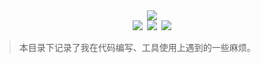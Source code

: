 <div align="center"><img src="https://ossweb-img.qq.com/images/lol/web201310/skin/big92016.jpg"/></div>

<div align="center"><img src="https://img.shields.io/badge/WeChat-yamolv-green.svg?logo=Wechat"/>&ensp;<img src="https://img.shields.io/badge/%E7%BD%97%E6%B4%8B%E6%BC%BE-yamolv%40qq.com-red.svg?logo=Tencent%20QQ"/>&ensp;<img src="https://img.shields.io/badge/project-prictice-yellow.svg"/></div>

> 本目录下记录了我在代码编写、工具使用上遇到的一些麻烦。

